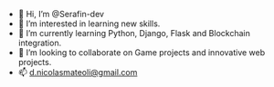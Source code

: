 - 👋 Hi, I’m @Serafin-dev
- 👀 I’m interested in learning new skills.
- 🌱 I’m currently learning Python, Django, Flask and Blockchain integration.
- 💞️ I’m looking to collaborate on Game projects and innovative web projects.
- 📫 d.nicolasmateoli@gmail.com

<!---
Serafin-dev/Serafin-dev is a ✨ special ✨ repository because its `README.md` (this file) appears on your GitHub profile.
You can click the Preview link to take a look at your changes.
--->
